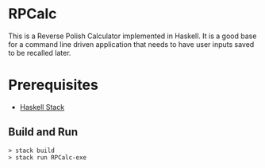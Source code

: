 # RPCalc

This is a Reverse Polish Calculator implemented in Haskell. It is a good base for a command line driven application that needs to have user inputs saved to be recalled later.

# Prerequisites
* [Haskell Stack](https://haskellstack.org)

## Build and Run
```
> stack build
> stack run RPCalc-exe
```
